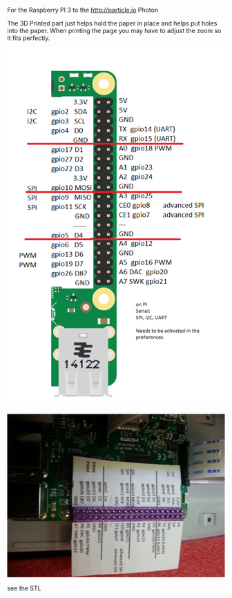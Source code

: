 For the Raspberry PI 3 to the http://particle.io Photon


The 3D Printed part just helps hold the paper in place and helps put holes into the paper. When printing the page you may have to adjust the zoom so it fits perfectly.

![](rasp-cheat-photon.png)



![](pi-helper2.jpg)

see the STL
